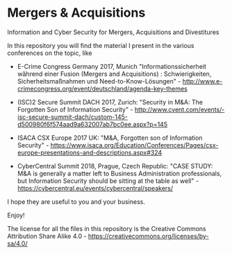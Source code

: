 # Mergers & Acquisitions

Information and Cyber Security for Mergers, Acquisitions and Divestitures

In this repository you will find the material I present in the various conferences on the topic, like

- E-Crime Congress Germany 2017, Munich "Informationssicherheit wȁhrend einer Fusion (Mergers and Acquisitions) : Schwierigkeiten, Sicherheitsmaßnahmen und Need-to-Know-Lösungen" - http://www.e-crimecongress.org/event/deutschland/agenda-key-themes

- (ISC)2 Secure Summit DACH 2017, Zurich: "Security in M&A: The Forgotten Son of Information Security" - http://www.cvent.com/events/-isc-secure-summit-dach/custom-145-d500980f6f574aad9a632007ab7bc0ee.aspx?p=145

- ISACA CSX Europe 2017 UK: "M&A, Forgotten son of Information Security" - https://www.isaca.org/Education/Conferences/Pages/csx-europe-presentations-and-descriptions.aspx#324

- CyberCentral Summit 2018, Prague, Czech Republic: "CASE STUDY: M&A is generally a matter left to Business Administration professionals, but Information Security should be sitting at the table as well" - https://cybercentral.eu/events/cybercentral/speakers/

I hope they are useful to you and your business.

Enjoy!


The license for all the files in this repository is the Creative Commons Attribution Share Alike 4.0 - https://creativecommons.org/licenses/by-sa/4.0/
